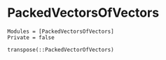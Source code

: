 # PackedVectorsOfVectors

```@autodocs
Modules = [PackedVectorsOfVectors]
Private = false
```

```@docs
transpose(::PackedVectorOfVectors)
```
